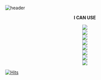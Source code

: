 ![header](https://capsule-render.vercel.app/api?type=wave&color=7BD1D2&height=300&section=header&text=Ara%20Jo&fontSize=90&animation=twinkling)

**<center>I CAN USE</center>**

<center><img src="https://img.shields.io/badge/Python-3766AB?style=flat-square&logo=Python&logoColor=white"/></a></center>

<center><img src="https://img.shields.io/badge/Java-007396?style=flat-square&logo=Java&logoColor=white"/></a></center>

<center><img src="https://img.shields.io/badge/JavaScript-F7DF1E?style=flat-square&logo=JavaScript&logoColor=white"/></a></center>

<center><img src="https://img.shields.io/badge/CSS-1572B6?style=flat-square&logo=CSS3&logoColor=white"/></a></center>

<center><img src="https://img.shields.io/badge/Django-092E20?style=flat-square&logo=Django&logoColor=white"/></a></center>

<center><img src="https://img.shields.io/badge/Docker-2496ED?style=flat-square&logo=Docker&logoColor=white"/></a></center>

<center><img src="https://img.shields.io/badge/TravisCI-3EAAAF?style=flat-square&logo=TravisCI&logoColor=white"/></a></center>

<center><img src="https://img.shields.io/badge/Heroku-430098?style=flat-square&logo=Heroku&logoColor=white"/></a></center>

[![Hits](https://hits.seeyoufarm.com/api/count/incr/badge.svg?url=https%3A%2F%2Fgithub.com%2Farajo-hub%2Fhit-counter&count_bg=%2308B8DB&title_bg=%230D3072&icon=&icon_color=%23E7E7E7&title=hits&edge_flat=false)](https://hits.seeyoufarm.com)

